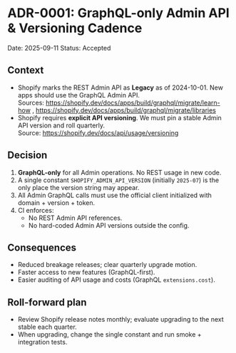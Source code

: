 # ADR-0001: GraphQL-only Admin API & Versioning Cadence

Date: 2025-09-11
Status: Accepted

## Context

- Shopify marks the REST Admin API as **Legacy** as of 2024-10-01. New apps should use the GraphQL Admin API.  
  Sources: https://shopify.dev/docs/apps/build/graphql/migrate/learn-how , https://shopify.dev/docs/apps/build/graphql/migrate/libraries
- Shopify requires **explicit API versioning**. We must pin a stable Admin API version and roll quarterly.  
  Source: https://shopify.dev/docs/api/usage/versioning

## Decision

1. **GraphQL-only** for all Admin operations. No REST usage in new code.
2. A single constant `SHOPIFY_ADMIN_API_VERSION` (initially `2025-07`) is the only place the version string may appear.
3. All Admin GraphQL calls must use the official client initialized with domain + version + token.
4. CI enforces:
   - No REST Admin API references.
   - No hard-coded Admin API versions outside the config.

## Consequences

- Reduced breakage releases; clear quarterly upgrade motion.
- Faster access to new features (GraphQL-first).
- Easier auditing of API usage and costs (GraphQL `extensions.cost`).

## Roll-forward plan

- Review Shopify release notes monthly; evaluate upgrading to the next stable each quarter.
- When upgrading, change the single constant and run smoke + integration tests.
